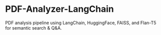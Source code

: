 # PDF-Analyzer-LangChain
PDF analysis pipeline using LangChain, HuggingFace, FAISS, and Flan-T5 for semantic search &amp; Q&amp;A.

